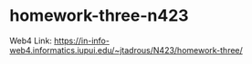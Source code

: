 # homework-three-n423
 
Web4 Link: https://in-info-web4.informatics.iupui.edu/~jtadrous/N423/homework-three/
